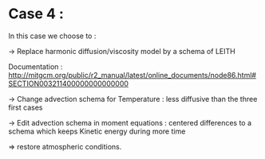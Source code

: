 # Case 4 : 

In this case we choose to :

-> Replace harmonic diffusion/viscosity model by a schema of LEITH 

Documentation : http://mitgcm.org/public/r2_manual/latest/online_documents/node86.html#SECTION003211400000000000000

-> Change advection schema for Temperature : less diffusive than the three first cases

-> Edit advection schema in moment equations : centered differences to a schema which keeps Kinetic energy during more time

=> restore atmospheric conditions.
